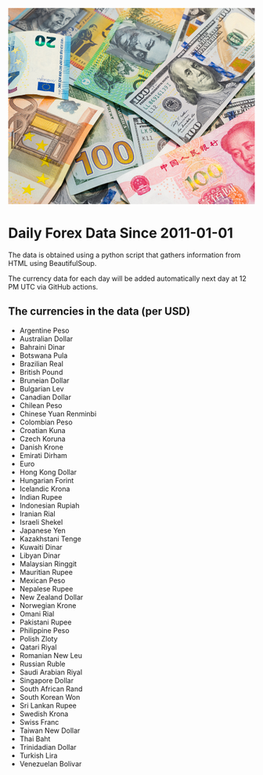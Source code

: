 <img src="https://github.com/emrecanaltinsoy/forex_data/blob/main/forex_image.jpeg" alt="forex_image" width="1000" height="400"/>

# Daily Forex Data Since 2011-01-01

The data is obtained using a python script that gathers information from HTML using BeautifulSoup. 

The currency data for each day will be added automatically next day at 12 PM UTC via GitHub actions.

## The currencies in the data (per USD)
- Argentine Peso
- Australian Dollar
- Bahraini Dinar
- Botswana Pula
- Brazilian Real
- British Pound
- Bruneian Dollar
- Bulgarian Lev
- Canadian Dollar
- Chilean Peso
- Chinese Yuan Renminbi
- Colombian Peso
- Croatian Kuna
- Czech Koruna
- Danish Krone
- Emirati Dirham
- Euro
- Hong Kong Dollar
- Hungarian Forint
- Icelandic Krona
- Indian Rupee
- Indonesian Rupiah
- Iranian Rial
- Israeli Shekel
- Japanese Yen
- Kazakhstani Tenge
- Kuwaiti Dinar
- Libyan Dinar
- Malaysian Ringgit
- Mauritian Rupee
- Mexican Peso
- Nepalese Rupee
- New Zealand Dollar
- Norwegian Krone
- Omani Rial
- Pakistani Rupee
- Philippine Peso
- Polish Zloty
- Qatari Riyal
- Romanian New Leu
- Russian Ruble
- Saudi Arabian Riyal
- Singapore Dollar
- South African Rand
- South Korean Won
- Sri Lankan Rupee
- Swedish Krona
- Swiss Franc
- Taiwan New Dollar
- Thai Baht
- Trinidadian Dollar
- Turkish Lira
- Venezuelan Bolivar
